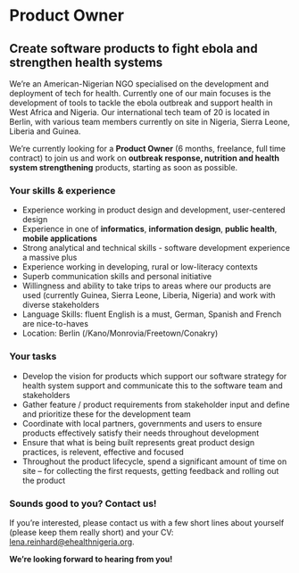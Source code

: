 # Product Owner

## Create software products to fight ebola and strengthen health systems

We’re an American-Nigerian NGO specialised on the development and deployment of tech for health. Currently one of our main focuses is the development of tools to tackle the ebola outbreak and support health in West Africa and Nigeria. Our international tech team of 20 is located in Berlin, with various team members currently on site in Nigeria, Sierra Leone, Liberia and Guinea.

We’re currently looking for a __Product Owner__ (6 months, freelance, full time contract) to join us and work on __outbreak response, nutrition and health system strengthening__ products, starting as soon as possible.

### Your skills & experience

- Experience working in product design and development, user-centered design
- Experience in one of __informatics__, __information design__, __public health__, __mobile applications__
- Strong analytical and technical skills - software development experience a massive plus
- Experience working in developing, rural or low-literacy contexts
- Superb communication skills and personal initiative
- Willingness and ability to take trips to areas where our products are used (currently Guinea, Sierra Leone, Liberia, Nigeria) and work with diverse stakeholders
- Language Skills: fluent English is a must, German, Spanish and French are nice-to-haves
- Location: Berlin (/Kano/Monrovia/Freetown/Conakry)

### Your tasks

- Develop the vision for products which support our software strategy for health system support and communicate this to the software team and stakeholders
- Gather feature / product requirements from stakeholder input and define and prioritize these for the development team
- Coordinate with local partners, governments and users to ensure products effectively satisfy their needs throughout development
- Ensure that what is being built represents great product design practices, is relevent, effective and focused
- Throughout the product lifecycle, spend a significant amount of time on site – for collecting the first requests, getting feedback and rolling out the product

### Sounds good to you? Contact us!

If you’re interested, please contact us with a few short lines about yourself (please keep them really short) and your CV: lena.reinhard@ehealthnigeria.org.

__We’re looking forward to hearing from you!__
